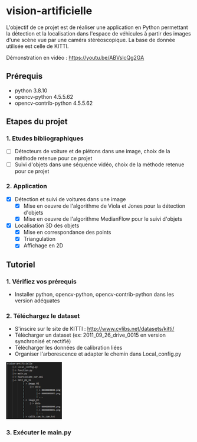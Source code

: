 # vision-artificielle
L'objectif de ce projet est de réaliser une application en Python permettant la détection et la localisation dans l'espace de véhicules à partir des images d'une scène vue par une caméra stéréoscopique. La base de donnée utilisée est celle de KITTI.

Démonstration en vidéo : https://youtu.be/ABVslcQg2GA

## Prérequis
- python 				3.8.10
- opencv-python         4.5.5.62
- opencv-contrib-python 4.5.5.62

## Etapes du projet
### 1. Etudes bibliographiques
- [ ] Détecteurs de voiture et de piétons dans une image, choix de la méthode retenue pour ce projet
- [ ] Suivi d'objets dans une séquence vidéo, choix de la méthode retenue pour ce projet

### 2. Application
- [x] Détection et suivi de voitures dans une image
	- [x] Mise en oeuvre de l'algorithme de Viola et Jones pour la détection d'objets
	- [x] Mise en oeuvre de l'algorithme MedianFlow pour le suivi d'objets
- [x] Localisation 3D des objets
	- [x] Mise en correspondance des points
	- [x] Triangulation
	- [x] Affichage en 2D 

## Tutoriel
### 1. Vérifiez vos prérequis
- Installer python, opencv-python, opencv-contrib-python dans les version adéquates

### 2. Téléchargez le dataset
- S'inscire sur le site de KITTI : http://www.cvlibs.net/datasets/kitti/
- Télécharger un dataset (ex: 2011_09_26_drive_0015 en version synchronisé et rectifié)
- Télécharger les données de calibration liées
- Organiser l'arborescence et adapter le chemin dans Local_config.py
<img src="Doc/Arborescence.PNG" width=30%/>

### 3. Exécuter le main.py

